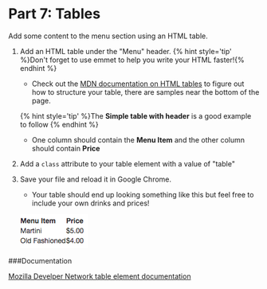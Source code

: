 # Part 7: Tables

Add some content to the menu section using an HTML table. 

1. Add an HTML table under the "Menu" header. 
{% hint style='tip' %}Don't forget to use emmet to help you write your HTML faster!{% endhint %}

    * Check out the [MDN documentation on HTML tables](https://developer.mozilla.org/en-US/docs/Web/HTML/Element/table) to figure out how to structure your table, there are samples near the bottom of the page.
    
    {% hint style='tip' %}The **Simple table with header** is a good example to follow {% endhint %}
    
    * One column should contain the **Menu Item** and the other column should contain **Price**
    
2. Add a `class` attribute to your table element with a value of "table"
    
3. Save your file and reload it in Google Chrome.

    * Your table should end up looking something like this but feel free to include your own drinks and prices!
    
    ![](/assets/table.png)

###Documentation

[Mozilla Develper Network table element documentation](https://developer.mozilla.org/en-US/docs/Web/HTML/Element/table)
